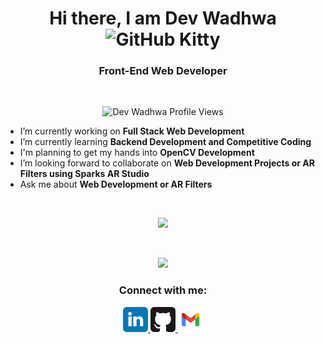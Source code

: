 <h1 align="center"> Hi there, I am Dev Wadhwa <img src="https://camo.githubusercontent.com/1230fca05585499fa662315c25aebf9d1ac9c72a00c47ed8fed2421c97418b3e/68747470733a2f2f7265732e636c6f7564696e6172792e636f6d2f646576706f73742f696d6167652f66657463682f732d2d3373526c393931582d2d2f68747470733a2f2f6769746875622e636f6d2f6e70656e7472656c2f6f63746f636c697070792f626c6f622f6d61737465722f676966732f74656e7461636c65732e67696625334672617725334474727565" alt="GitHub Kitty"></h1>
<h3 align="center"> Front-End Web Developer </h3>
<br>
<p align="center"> <img src="https://komarev.com/ghpvc/?username=devwadhwa01" alt="Dev Wadhwa Profile Views" /> </p>

- I’m currently working on **Full Stack Web Development**
- I’m currently learning **Backend Development and Competitive Coding**
- I'm planning to get my hands into **OpenCV Development**
- I’m looking forward to collaborate on **Web Development Projects or AR Filters using Sparks AR Studio**
- Ask me about **Web Development or AR Filters**
<br>
<p align="center"><img src="https://github-readme-stats.vercel.app/api?username=devwadhwa01&&show_icons=true&hide_border=false&title_color=ffffff&text_color=daf7dc&icon_color=bb2acf&bg_color=191919">
</p>
<br>
<p align="center"><img src="https://github-readme-stats.vercel.app/api/top-langs/?username=devwadhwa01&layout=compact&hide_border=false&title_color=ffffff&text_color=daf7dc&icon_color=bb2acf&bg_color=191919">
</p>

<h3 align="center"> Connect with me:</h3>
<div align="center">
  <a href="https://www.linkedin.com/in/dev-wadhwa/" target="_blank">
    <img src="https://github.com/edent/SuperTinyIcons/blob/master/images/svg/linkedin.svg" target="_blank" alt="Linkedin" width="40px" >
  </a>
    <a href="https://github.com/devwadhwa01" target="_blank">
    <img src="https://github.com/edent/SuperTinyIcons/blob/master/images/svg/github.svg" target="_blank" alt="Github" width="40px" >
  </a>
  <a href="mailto:devwadhwa01@gmail.com" target="_blank">
    <img src="https://github.com/edent/SuperTinyIcons/blob/master/images/svg/gmail.svg" target="_blank" alt="Gmail" width="40px" >
  </a>
 <br/>
</div>
